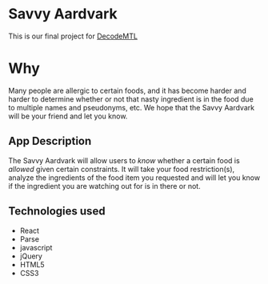 # Savvy Aardvark

This is our final project for [DecodeMTL](https://www.decodemtl.com)

# Why
Many people are allergic to certain foods, and it has become harder and harder to determine
whether or not that nasty ingredient is in the food due to multiple names and pseudonyms, etc.
We hope that the Savvy Aardvark will be your friend and let you know.

## App Description
The Savvy Aardvark will allow users to _know_ whether a certain food is _allowed_
given certain constraints. It will take your food restriction(s), analyze the ingredients
of the food item you requested and will let you know if the ingredient you are watching out
for is in there or not.


## Technologies used
* React
* Parse
* javascript
* jQuery
* HTML5
* CSS3
